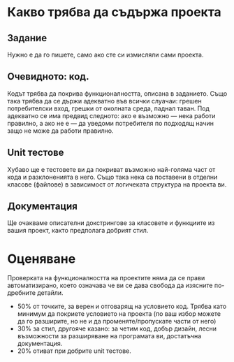 # Какво трябва да съдържа проекта

## Задание
Нужно е да го пишете, само ако сте си измисляли сами проекта.

## Очевидното: код.
Кодът трябва да покрива функционалността, описана в заданието. Също така трябва да се държи адекватно във всички слуачаи: грешен потребителски вход, грешки от околната среда, паднал таван. Под адекватно се има предвид следното: ако е възможно — нека работи правилно, а ако не е — да уведоми потребителя по подходящ начин защо не може да работи правилно.

## Unit тестове
Хубаво ще е тестовете ви да покриват възможно най-голяма част от кода и разклоненията в него. Също така нека са поставени в отделни класове (файлове) в зависимост от логичеката структура на проекта ви.

## Документация
Ще очакваме описателни докстрингове за класовете и функциите из вашия проект, както предполага добрият стил.

# Оценяване

Проверката на функционалността на проектите няма да се прави автоматизирано, което означава че ви се дава свобода да изясните по-дребните детайли.

* 50% от точките, за вeрен и отговарящ на условието код. Трябва като минимум да покриете условието на проекта (по ваш избор можете да го разширите, но не и да променяте/пропускате части от него)
* 30% за стил, другояче казано: за четим код, добър дизайн, лесни възможности за разширяване на програмата ви, достатъчна документация.
* 20% отиват при добрите unit тестове.
